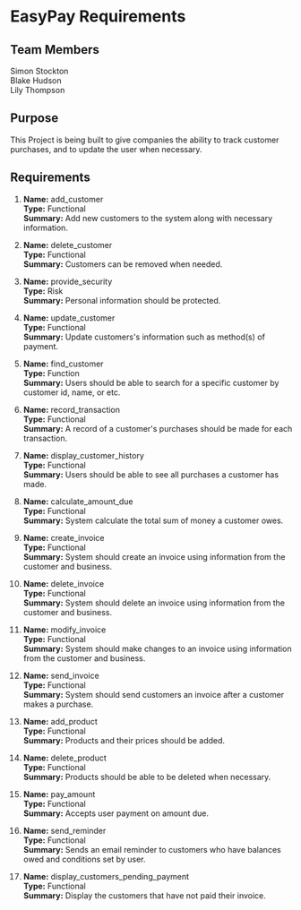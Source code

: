 # EasyPay Requirements
## Team Members
Simon Stockton  
Blake Hudson  
Lily Thompson  

## Purpose
 This Project is being built to give companies the ability to track customer purchases, and to update the user when necessary.
## Requirements

1. **Name:** add_customer  
    **Type:** Functional  
    **Summary:** Add new customers to the system along with necessary information.  

2. **Name:** delete_customer  
   **Type:** Functional  
   **Summary:** Customers can be removed when needed.  

3. **Name:** provide_security  
   **Type:** Risk  
   **Summary:** Personal information should be protected.

4. **Name:** update_customer  
   **Type:** Functional  
   **Summary:** Update customers's information such as method(s) of payment.

5. **Name:** find_customer  
   **Type:** Function  
   **Summary:** Users should be able to search for a specific customer by customer id, name, or etc.  

6. **Name:** record_transaction  
   **Type:** Functional  
   **Summary:** A record of a customer's purchases should be made for each transaction.  

7. **Name:** display_customer_history  
   **Type:** Functional  
   **Summary:** Users should be able to see all purchases a customer has made.  

8. **Name:** calculate_amount_due  
   **Type:** Functional  
   **Summary:** System calculate the total sum of money a customer owes.  

9. **Name:** create_invoice  
   **Type:** Functional  
   **Summary:** System should create an invoice using information from the customer and business.  

10. **Name:** delete_invoice  
   **Type:** Functional  
   **Summary:** System should delete an invoice using information from the customer and business.

11. **Name:** modify_invoice  
   **Type:** Functional  
   **Summary:** System should make changes to an invoice using information from the customer and business.

12. **Name:** send_invoice  
   **Type:** Functional  
   **Summary:** System should send customers an invoice after a customer makes a purchase.  

13. **Name:** add_product  
   **Type:** Functional  
   **Summary:** Products and their prices should be added.  

14. **Name:** delete_product  
   **Type:** Functional  
   **Summary:** Products should be able to be deleted when necessary.

15. **Name:** pay_amount  
   **Type:** Functional  
   **Summary:** Accepts user payment on amount due.

16. **Name:** send_reminder  
   **Type:** Functional  
   **Summary:** Sends an email reminder to customers who have balances owed and conditions set by user.  
   
15. **Name:** display_customers_pending_payment  
   **Type:** Functional  
   **Summary:** Display the customers that have not paid their invoice.
